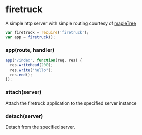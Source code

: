 # firetruck

A simple http server with simple routing courtesy of
[mapleTree](https://github.com/saambarati/mapleTree)

```js
var firetruck = require('firetruck');
var app = firetruck();
```

### app(route, handler)

```js
app('/index', function(req, res) {
  res.writeHead(200);
  res.write('hello');
  res.end();
});
```

### attach(server)

Attach the firetruck application to the specified server instance

### detach(server)

Detach from the specified server.
